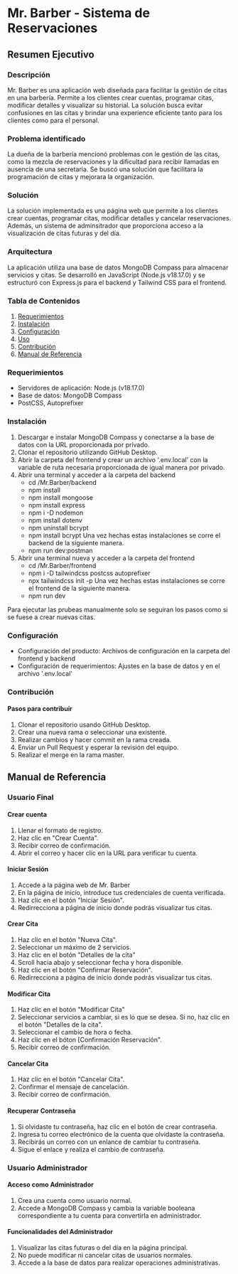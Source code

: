 # Mr. Barber - Sistema de Reservaciones

## Resumen Ejecutivo

### Descripción
Mr. Barber es una aplicación web diseñada para facilitar la gestión de citas en una barbería. 
Permite a los clientes crear cuentas, programar citas, modificar detalles y visualizar su historial.
La solución busca evitar confusiones en las citas y brindar una experience eficiente tanto para los clientes
como para el personal.

### Problema identificado
La dueña de la barbería mencionó problemas con le gestión de las citas, como la mezcla de reservaciones
y la dificultad para recibir llamadas en ausencia de una secretaria. Se buscó una solución que facilitara
la programación de citas y mejorara la organización.

### Solución
La solución implementada es una página web que permite a los clientes crear cuentas, programar citas, 
modificar detalles y cancelar reservaciones. Además, un sistema de adminsitrador que proporciona acceso 
a la visualización de citas futuras y del día.

### Arquitectura
La aplicación utiliza una base de datos MongoDB Compass para almacenar servicios y citas. Se desarrolló 
en JavaScript (Node.js v18.17.0) y se estructuró con Express.js para el backend y Tailwind CSS
para el frontend.

### Tabla de Contenidos 
1. [Requerimientos](#Requerimientos)
2. [Instalación](#Instalación)
3. [Configuración](#Configuración)
4. [Uso](#Uso)
5. [Contribución](#Contribución)
6. [Manual de Referencia](#ManualdeReferencia)

### Requerimientos
- Servidores de aplicación: Node.js (v18.17.0)
- Base de datos: MongoDB Compass
- PostCSS, Autoprefixer

### Instalación
1. Descargar e instalar MongoDB Compass y conectarse a la base de datos con la URL proporcionada por
privado.
2. Clonar el repositorio utilizando GitHub Desktop.
3. Abrir la carpeta del frontend y crear un archivo '.env.local' con la variable de ruta necesaria proporcionada
de igual manera por privado.
4. Abrir una terminal y acceder a la carpeta del backend
   - cd /Mr.Barber/backend
   - npm install
   - npm install mongoose
   - npm install express
   - npm i -D nodemon
   - npm install dotenv
   - npm uninstall bcrypt
   - npm install bcrypt
   Una vez hechas estas instalaciones se corre el backend de la siguiente manera. 
   - npm run dev:postman
5. Abrir una terminal nueva y acceder a la carpeta del frontend
   - cd /Mr.Barber/frontend
   - npm i -D tailwindcss postcss autoprefixer
   - npx tailwindcss init -p
   Una vez hechas estas instalaciones se corre el frontend de la siguiente manera.
   - npm run dev

Para ejecutar las prubeas manualmente solo se seguiran los pasos como si se fuese a crear nuevas citas. 


### Configuración
- Configuración del producto: Archivos de configuración en la carpeta del frontend y backend
- Configuración de requerimientos: Ajustes en la base de datos y en el archivo '.env.local'

### Contribución
#### Pasos para contribuir
1. Clonar el repositorio usando GitHub Desktop.
2. Crear una nueva rama o seleccionar una existente.
3. Realizar cambios y hacer commit en la rama creada.
4. Enviar un Pull Request y esperar la revisión del equipo.
5. Realizar el merge en la rama master.

## Manual de Referencia
### Usuario Final
#### Crear cuenta
1. Llenar el formato de registro.
2. Haz clic en "Crear Cuenta".
3. Recibir correo de confirmación.
4. Abrir el correo y hacer clic en la URL para verificar tu cuenta.
   
#### Iniciar Sesión
1. Accede a la página web de Mr. Barber
2. En la página de inicio, introduce tus credenciales de cuenta verificada.
3. Haz clic en el botón "Iniciar Sesión".
4. Redirrecciona a página de inicio donde podrás visualizar tus citas.

#### Crear Cita
1. Haz clic en el botón "Nueva Cita".
2. Seleccionar un máximo de 2 servicios.
3. Haz clic en el botón "Detalles de la cita"
4. Scroll hacia abajo y seleccionar fecha y hora disponible.
5. Haz clic en el botón "Confirmar Reservación".
6. Redirrecciona a página de inicio donde podrás visualizar tus citas.

#### Modificar Cita
1. Haz clic en el botón "Modificar Cita"
2. Seleccionar servicios a cambiar, si es lo que se desea. Si no, haz clic en el botón "Detalles de la cita".
3. Seleccionar el cambio de hora o fecha.
4. Haz clic en el bóton [Confirmación Reservación".
5. Recibir correo de confirmación.

#### Cancelar Cita
1. Haz clic en el botón "Cancelar Cita".
2. Confirmar el mensaje de cancelación.
3. Recibir correo de confirmación.

#### Recuperar Contraseña
1. Si olvidaste tu contraseña, haz clic en el botón de crear contraseña.
2. Ingresa tu correo electrónico de la cuenta que olvidaste la contraseña.
3. Recibirás un correo con un enlance de cambiar tu contraseña.
4. Sigue el enlace y realiza el cambio de contraseña.

### Usuario Administrador
#### Acceso como Administrador
1. Crea una cuenta como usuario normal.
2. Accede a MongoDB Compass y cambia la variable booleana correspondiente a tu cuenta para convertirla en administrador.

#### Funcionalidades del Administrador
1. Visualizar las citas futuras o del día en la página principal.
2. No puede modificar ni cancelar citas de usuarios normales.
3. Accede a la base de datos para realizar operaciones administrativas.

 
